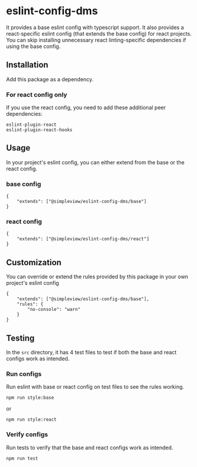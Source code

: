 # eslint-config-dms

It provides a base eslint config with typescript support. It also provides a react-specific eslint config (that extends the base config) for react projects. You can skip installing unnecessary react linting-specific dependencies if using the base config.

## Installation
Add this package as a dependency.

### For react config only
If you use the react config, you need to add these additional peer dependencies:
```
eslint-plugin-react
eslint-plugin-react-hooks
```

## Usage
In your project's eslint config, you can either extend from the base or the react config.

### base config
```
{
	"extends": ["@simpleview/eslint-config-dms/base"]
}
```

### react config
```
{
	"extends": ["@simpleview/eslint-config-dms/react"]
}
```

## Customization
You can override or extend the rules provided by this package in your own project's eslint config
```
{
	"extends": ["@simpleview/eslint-config-dms/base"],
	"rules": {
		"no-console": "warn"
	}
}
```

## Testing
In the `src` directory, it has 4 test files to test if both the base and react configs work as intended.

### Run configs
Run eslint with base or react config on test files to see the rules working.
```
npm run style:base
```
or
```
npm run style:react
```

### Verify configs
Run tests to verify that the base and react configs work as intended.
```
npm run test
```
